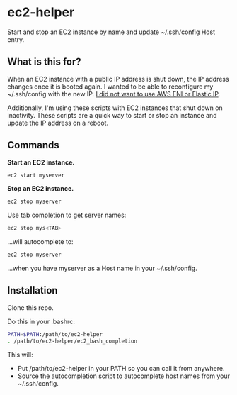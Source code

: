 # ec2-helper

Start and stop an EC2 instance by name and update ~/.ssh/config Host entry.

## What is this for?

When an EC2 instance with a public IP address is shut down, the IP address changes once it is booted again. I wanted to be able to reconfigure my ~/.ssh/config with the new IP. [I did not want to use AWS ENI or Elastic IP](https://www.swe-devops.com/posts/manage-ec2-ssh-config-bash/).

Additionally, I'm using these scripts with EC2 instances that shut down on inactivity. These scripts are a quick way to start or stop an instance and update the IP address on a reboot.

## Commands

**Start an EC2 instance.**

```bash
ec2 start myserver
```

**Stop an EC2 instance.**

```bash
ec2 stop myserver
```

Use tab completion to get server names:

```bash
ec2 stop mys<TAB>
```

...will autocomplete to:

```bash
ec2 stop myserver
```

...when you have myserver as a Host name in your ~/.ssh/config.


## Installation

Clone this repo.

Do this in your .bashrc:

```bash
PATH=$PATH:/path/to/ec2-helper
. /path/to/ec2-helper/ec2_bash_completion
```

This will:

- Put /path/to/ec2-helper in your PATH so you can call it from anywhere.
- Source the autocompletion script to autocomplete host names from your ~/.ssh/config.
